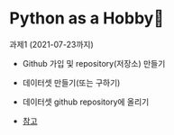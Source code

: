 # Python as a Hobby👾

과제1 (2021-07-23까지)

* Github 가입 및 repository(저장소) 만들기
* 데이터셋 만들기(또는 구하기)
* 데이터셋 github repository에 올리기

* [참고](https://swsvv.github.io/git.pdf)





